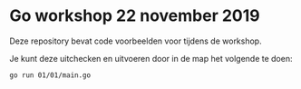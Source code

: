 # Go workshop 22 november 2019

Deze repository bevat code voorbeelden voor tijdens de workshop.

Je kunt deze uitchecken en uitvoeren door in de map het volgende te doen:

`go run 01/01/main.go`
